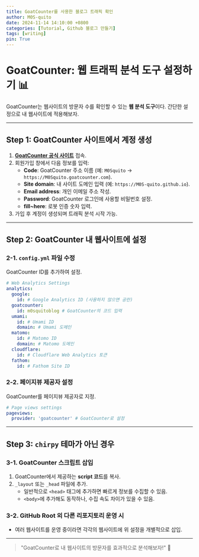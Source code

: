 ```yaml
---
title: GoatCounter를 사용한 블로그 트래픽 확인
author: M0S-quito
date: 2024-11-14 14:10:00 +0800
categories: [Tutorial, Github 블로그 만들기]
tags: [writing]
pin: True
---
```

# GoatCounter: 웹 트래픽 분석 도구 설정하기 📊

GoatCounter는 웹사이트의 방문자 수를 확인할 수 있는 **웹 분석 도구**이다. 간단한 설정으로 내 웹사이트에 적용해보자.

---

## Step 1: GoatCounter 사이트에서 계정 생성

1. **[GoatCounter 공식 사이트](https://www.goatcounter.com/)** 접속.
2. 회원가입 창에서 다음 정보를 입력:
   - **Code**: GoatCounter 주소 이름 (예: `M0Squito` → `https://M0Squito.goatcounter.com`).
   - **Site domain**: 내 사이트 도메인 입력 (예: `https://M0S-quito.github.io`).
   - **Email address**: 개인 이메일 주소 작성.
   - **Password**: GoatCounter 로그인에 사용할 비밀번호 설정.
   - **fill~here**: 로봇 인증 숫자 입력.
3. 가입 후 계정이 생성되며 트래픽 분석 시작 가능.

---

## Step 2: GoatCounter 내 웹사이트에 설정

### 2-1. `config.yml` 파일 수정
GoatCounter ID를 추가하여 설정.

```yaml
# Web Analytics Settings
analytics:
  google:
    id: # Google Analytics ID (사용하지 않으면 공란)
  goatcounter:
    id: m0squitoblog # GoatCounter의 코드 입력
  umami:
    id: # Umami ID
    domain: # Umami 도메인
  matomo:
    id: # Matomo ID
    domain: # Matomo 도메인
  cloudflare:
    id: # Cloudflare Web Analytics 토큰
  fathom:
    id: # Fathom Site ID
```

### 2-2. 페이지뷰 제공자 설정
GoatCounter를 페이지뷰 제공자로 지정.

```yaml
# Page views settings
pageviews:
  provider: 'goatcounter' # GoatCounter로 설정
```

---

## Step 3: `chirpy` 테마가 아닌 경우

### 3-1. GoatCounter 스크립트 삽입
1. GoatCounter에서 제공하는 **script 코드**를 복사.
2. `_layout` 또는 `_head` 파일에 추가.
   - 일반적으로 `<head>` 태그에 추가하면 빠르게 정보를 수집할 수 있음.
   - `<body>`에 추가해도 동작하나, 수집 속도 차이가 있을 수 있음.

### 3-2. GitHub Root 외 다른 리포지토리 운영 시
- 여러 웹사이트를 운영 중이라면 각각의 웹사이트에 위 설정을 개별적으로 삽입.

---

> "GoatCounter로 내 웹사이트의 방문자를 효과적으로 분석해보자!" 🚀

